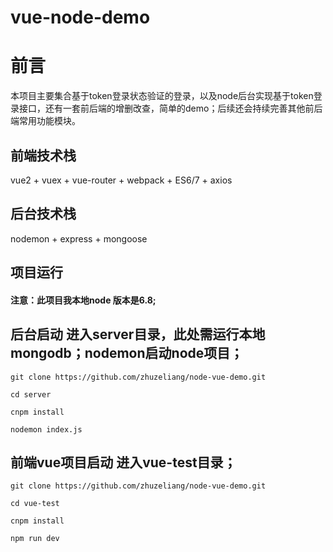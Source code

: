 # vue-node-demo
# 前言

本项目主要集合基于token登录状态验证的登录，以及node后台实现基于token登录接口，还有一套前后端的增删改查，简单的demo；后续还会持续完善其他前后端常用功能模块。


## 前端技术栈

vue2 + vuex + vue-router + webpack + ES6/7 + axios

## 后台技术栈

nodemon + express + mongoose

## 项目运行

#### 注意：此项目我本地node 版本是6.8; 


## 后台启动 进入server目录，此处需运行本地mongodb；nodemon启动node项目；
```
git clone https://github.com/zhuzeliang/node-vue-demo.git 

cd server

cnpm install

nodemon index.js

```

## 前端vue项目启动 进入vue-test目录；
```
git clone https://github.com/zhuzeliang/node-vue-demo.git

cd vue-test

cnpm install

npm run dev

```


